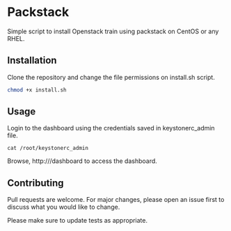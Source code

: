 # Packstack

Simple script to install Openstack train using packstack on CentOS or any RHEL.

## Installation

Clone the repository and change the file permissions on install.sh script.

```bash
chmod +x install.sh
```

## Usage
Login to the dashboard using the credentials saved in keystonerc_admin file.

```shell
cat /root/keystonerc_admin
```
Browse, http://<ipaddress>/dashboard to access the dashboard.

## Contributing
Pull requests are welcome. For major changes, please open an issue first to discuss what you would like to change.

Please make sure to update tests as appropriate.
